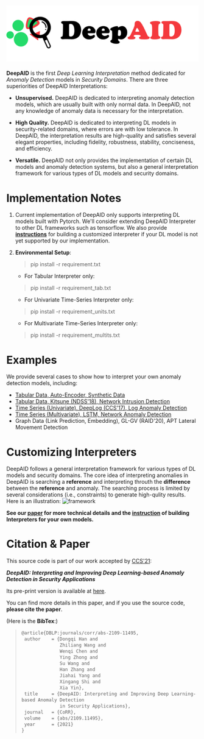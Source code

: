 ![logo](logo.png)
---

**DeepAID** is the first *Deep Learning Interpretation* method dedicated for *Anomaly Detection* models in *Security Domains*.  There are three superiorities of DeepAID Interpretations:

- **Unsupervised.** DeepAID is dedicated to interpreting anomaly detection models, which are usually built with only normal data. In DeepAID, not any knowledge of anomaly data is necessary for the interpretation.

- **High Quality.** DeepAID is dedicated to interpreting DL models in security-related domains, where errors are with low tolerance. In DeepAID, the interpretation results are high-quality and satisfies several elegant properties, including fidelity, robustness,  stability, conciseness, and efficiency.   

- **Versatile.** DeepAID not only provides the implementation of certain DL models and anomaly detection systems, but also a general interpretation framework for various types of DL models and security domains.

  

# Implementation Notes

1. Current implementation of DeepAID only supports interpreting DL models built with Pytorch. We'll consider extending DeepAID Interpreter to other DL frameworks such as tensorflow. We also provide [**instructions**](instruction/main.md) for building a customized interpreter if your DL model is not yet supported by our implementation.

2. **Environmental Setup**:
   
   > pip install -r requirement.txt
   
   - For Tabular Interpreter only:
   > pip install -r requirement_tab.txt
   
   - For Univariate Time-Series Interpreter only:
   > pip install -r requirement_units.txt
   
   - For Multivariate Time-Series Interpreter only:
   > pip install -r requirement_multits.txt



# Examples

We provide several cases to show how to interpret your own anomaly detection models, including:

- [Tabular Data, Auto-Encoder, Synthetic Data](demos/tabular_synthesis/tabular_example_synthesis.ipynb)
- [Tabular Data, Kitsune (NDSS'18), Network Intrusion Detection](demos/tabular_kitsune/tabular_example_kitsune.ipynb)
- [Time Series (Univariate), DeepLog (CCS'17), Log Anomaly Detection](demos/timeseries_uni_deeplog/timeseries_example_deeplog.ipynb)
- [Time Series (Multivariate), LSTM, Network Anomaly Detection](demos/timeseries_multi_nids/timeseries_example_nids.ipynb)
- Graph Data (Link Prediction, Embedding), GL-GV (RAID'20), APT Lateral Movement Detection



# Customizing Interpreters

DeepAID follows a general interpretation framework for various types of DL models and security domains. The core idea of interpreting anomalies in DeepAID is searching a **reference** and interpreting throuth the **difference** between the **reference** and anomaly. The searching process is limited by several considerations (i.e., constraints) to generate high-qulity results. Here is an illustration:
![framework](instruction/framework.gif)

**See our [paper](https://arxiv.org/abs/2109.11495) for more technical details and  the [instruction](instruction/main.md) of building Interpreters for your own models.**



# Citation & Paper 

This source code is part of our work accepted by [CCS'21](https://www.sigsac.org/ccs/CCS2021/):

***DeepAID: Interpreting and Improving Deep Learning-based Anomaly Detection in Security Applications*** 

Its pre-print version is available at [here](https://arxiv.org/abs/2109.11495). 

You can find more details in this paper, and if you use the source code, **please cite the paper**.

(Here is the **BibTex**:)

>```
>@article{DBLP:journals/corr/abs-2109-11495,
>  author    = {Dongqi Han and
>               Zhiliang Wang and
>               Wenqi Chen and
>               Ying Zhong and
>               Su Wang and
>               Han Zhang and
>               Jiahai Yang and
>               Xingang Shi and
>               Xia Yin},
>  title     = {DeepAID: Interpreting and Improving Deep Learning-based Anomaly Detection
>               in Security Applications},
>  journal   = {CoRR},
>  volume    = {abs/2109.11495},
>  year      = {2021}
>}
>```



